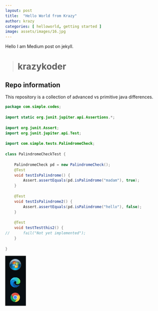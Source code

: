 ```yaml
---
layout: post
title:  "Hello World from Krazy"
author: krazy
categories: [ helloworld, getting started ]
image: assets/images/16.jpg
---
```


Hello I am Medium post on jekyll.

> # krazykoder

## Repo information 

This repository is a collection of advanced vs primitive java differences. 

```java
package com.simple.codes;

import static org.junit.jupiter.api.Assertions.*;

import org.junit.Assert;
import org.junit.jupiter.api.Test;

import com.simple.tests.PalindromeCheck;

class PalindromeCheckTest {

	PalindromeCheck pd = new PalindromeCheck();
	@Test
	void testIsPalindrome() {
		Assert.assertEquals(pd.isPalindrome("madam"), true);
	}

	@Test
	void testIsPalindrome2() {
		Assert.assertEquals(pd.isPalindrome("hello"), false);
	}
	
	@Test
	void testTestthis2() {
//		fail("Not yet implemented");
	}

}
```
![](../assets/images/snap_task.png)